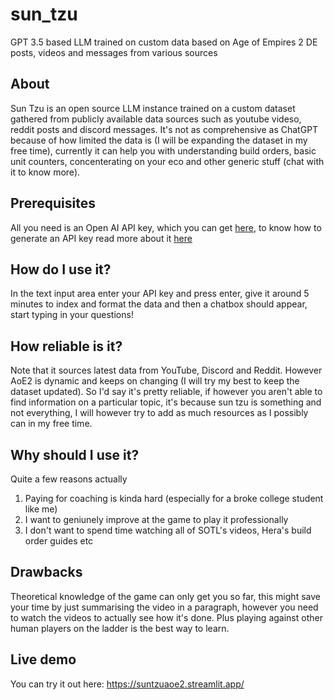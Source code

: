 # sun_tzu
GPT 3.5 based LLM trained on custom data based on Age of Empires 2 DE posts, videos and messages from various sources

## About
Sun Tzu is an open source LLM instance trained on a custom dataset gathered from publicly available data sources such as youtube videso, reddit posts and discord messages.
It's not as comprehensive as ChatGPT because of how limited the data is (I will be expanding the dataset in my free time), currently it can help you with understanding build orders, basic unit counters, concenterating on your eco and other generic stuff (chat with it to know more).

## Prerequisites
All you need is an Open AI API key, which you can get [here](https://platform.openai.com/api-keys), to know how to generate an API key read more about it [here](https://www.howtogeek.com/885918/how-to-get-an-openai-api-key/)

## How do I use it?
In the text input area enter your API key and press enter, give it around 5 minutes to index and format the data and then a chatbox should appear, start typing in your questions!

## How reliable is it?
Note that it sources latest data from YouTube, Discord and Reddit. However AoE2 is dynamic and keeps on changing (I will try my best to keep the dataset updated). So I'd say it's pretty reliable, if however you aren't able to find information on a particular topic, it's because sun tzu is something and not everything, I will however try to add as much resources as I possibly can in my free time.

## Why should I use it?
Quite a few reasons actually
1. Paying for coaching is kinda hard (especially for a broke college student like me)
2. I want to geniunely improve at the game to play it professionally
3. I don't want to spend time watching all of SOTL's videos, Hera's build order guides etc

## Drawbacks
Theoretical knowledge of the game can only get you so far, this might save your time by just summarising the video in a paragraph, however you need to watch the videos to actually see how it's done. Plus playing against other human players on the ladder is the best way to learn.

## Live demo
You can try it out here: https://suntzuaoe2.streamlit.app/
